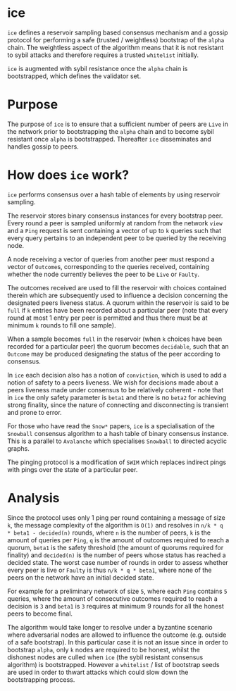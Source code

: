 # ice

`ice` defines a reservoir sampling based consensus mechanism and a gossip protocol for performing a safe (trusted / weightless) bootstrap of the `alpha` chain. The weightless aspect of the algorithm means that it is not resistant to sybil attacks and therefore requires a trusted `whitelist` initially.

`ice` is augmented with sybil resistance once the `alpha` chain is bootstrapped, which defines the validator set.

# Purpose

The purpose of `ice` is to ensure that a sufficient number of peers are `Live` in the network prior to bootstrapping the `alpha` chain and to become sybil resistant once `alpha` is bootstrapped. Thereafter `ice` disseminates and handles gossip to peers.

# How does `ice` work?

`ice` performs consensus over a hash table of elements by using reservoir sampling.

The reservoir stores binary consensus instances for every bootstrap peer. Every round a peer is sampled uniformly at random from the network `view` and a `Ping` request is sent containing a vector of up to `k` queries such that every query pertains to an independent peer to be queried by the receiving node.

A node receiving a vector of queries from another peer must respond a vector of `Outcome`s, corresponding to the queries received, containing whether the node currently believes the peer to be `Live` or `Faulty`. 

The outcomes received are used to fill the reservoir with choices contained therein which are subsequently used to influence a decision concerning the designated peers liveness status. A quorum within the reservoir is said to be `full` if `k` entries have been recorded about a particular peer (note that every round at most 1 entry per peer is permitted and thus there must be at minimum `k` rounds to fill one sample).

When a sample becomes `full` in the reservoir (when `k` choices have been recorded for a particular peer) the quorum becomes `decidable`, such that an `Outcome` may be produced designating the status of the peer according to consensus.

In `ice` each decision also has a notion of `conviction`, which is used to add a notion of safety to a peers liveness. We wish for decisions made about a peers liveness made under consensus to be relatively coherent - note that in `ice` the only safety parameter is `beta1` and there is no `beta2` for achieving strong finality, since the nature of connecting and disconnecting is transient and prone to error.

For those who have read the `Snow*` papers, `ice` is a specialisation of the `Snowball` consensus algorithm to a hash table of binary consensus instance. This is a parallel to `Avalanche` which specialises `Snowball` to directed acyclic graphs.

The pinging protocol is a modification of `SWIM` which replaces indirect pings with pings over the state of a particular peer.

# Analysis

Since the protocol uses only 1 ping per round containing a message of size `k`, the message complexity of the algorithm is `O(1)` and resolves in `n/k * q * beta1 - decided(n)` rounds, where `n` is the number of peers, `k` is the amount of queries per `Ping`, `q` is the amount of outcomes required to reach a quorum, `beta1` is the safety threshold (the amount of quorums required for finality) and `decided(n)` is the number of peers whose status has reached a decided state. The worst case number of rounds in order to assess whether every peer is live or `Faulty` is thus `n/k * q * beta1`, where none of the peers on the network have an initial decided state.

For example for a preliminary network of size `5`, where each `Ping` contains `5` queries, where the amount of consecutive outcomes required to reach a decision is `3` and `beta1` is `3` requires at minimum 9 rounds for all the honest peers to become final.

The algorithm would take longer to resolve under a byzantine scenario where adversarial nodes are allowed to influence the outcome (e.g. outside of a safe bootstrap). In this particular case it is not an issue since in order to bootstrap `alpha`, only `k` nodes are required to be honest, whilst the dishonest nodes are culled when `ice` (the sybil resistant consensus algorithm) is bootstrapped. However a `whitelist` / list of bootstrap seeds are used in order to thwart attacks which could slow down the bootstrapping process.
